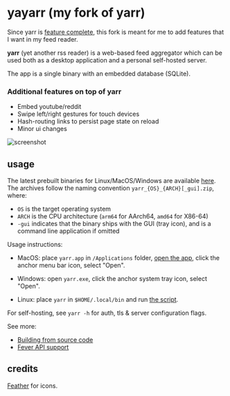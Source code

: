 # yayarr (my fork of yarr)

Since yarr is [feature complete](https://github.com/nkanaev/yarr/issues/57), this fork is meant for me to add features that I want in my feed reader.

**yarr** (yet another rss reader) is a web-based feed aggregator which can be used both
as a desktop application and a personal self-hosted server.

The app is a single binary with an embedded database (SQLite).

### Additional features on top of yarr
- Embed youtube/reddit
- Swipe left/right gestures for touch devices
- Hash-routing links to persist page state on reload
- Minor ui changes


![screenshot](etc/promo.png)

## usage

The latest prebuilt binaries for Linux/MacOS/Windows are available
[here](https://github.com/nkanaev/yarr/releases/latest).
The archives follow the naming convention `yarr_{OS}_{ARCH}[_gui].zip`, where:

* `OS` is the target operating system
* `ARCH` is the CPU architecture (`arm64` for AArch64, `amd64` for X86-64)
* `-gui` indicates that the binary ships with the GUI (tray icon), and is a command line application if omitted

Usage instructions:

* MacOS: place `yarr.app` in `/Applications` folder, [open the app][macos-open], click the anchor menu bar icon, select "Open".

* Windows: open `yarr.exe`, click the anchor system tray icon, select "Open".

* Linux: place `yarr` in `$HOME/.local/bin` and run [the script](etc/install-linux.sh).

[macos-open]: https://support.apple.com/en-gb/guide/mac-help/mh40616/mac

For self-hosting, see `yarr -h` for auth, tls & server configuration flags.

See more:

* [Building from source code](doc/build.md)
* [Fever API support](doc/fever.md)

## credits

[Feather](http://feathericons.com/) for icons.
